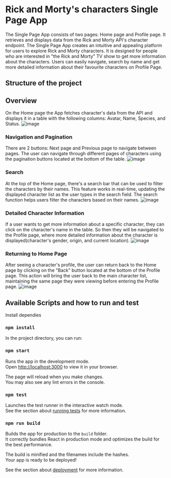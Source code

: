 # Rick and Morty's characters Single Page App
The Single Page App consists of two pages: Home page and Profile page. It retrieves and displays data from the Rick and Morty API's character endpoint. The Single Page App creates an intuitive and appealing platform for users to explore Rick and Morty characters. It is designed for people who are interested in "the Rick and Morty" TV show to get more information about the characters. Users can easily navigate, search by name and get more detailed information about their favourite characters on Profile Page.

## Structure of the project

## Overview
On the Home page the App fetches character's data from the API and displays it in a table with the following columns: Avatar, Name, Species, and Status.
![image](https://github.com/zhypargulk/genesys_task/assets/130022154/e7801ec2-1350-41cf-89ed-df05e4cba723)


### Navigation and Pagination

There are 2 buttons: Next page and Previous page to navigate between pages. The user can navigate through different pages of characters using the pagination buttons located at the bottom of the table.
![image](https://github.com/zhypargulk/genesys_task/assets/130022154/eb08582c-5bc0-4e24-813f-18a16d286661)


### Search
At the top of the Home page, there's a search bar that can be used to filter the characters by their names. This feature works in real-time, updating the displayed character list as the user types in the search field. The search function helps users filter the characters based on their names.
![image](https://github.com/zhypargulk/genesys_task/assets/130022154/9dae1216-0749-4393-b9e8-9fb5adc72a2c)


### Detailed Character Information
If a user wants to get more information about a specific character, they can click on the character's name in the table. So then they will be navigated to the Profile page, where more detailed information about the character is displayed(character's gender, origin, and current location).
![image](https://github.com/zhypargulk/genesys_task/assets/130022154/2fcd8de7-20c2-4dc5-a322-d377cbbcc72d)


### Returning to Home Page
After seeing a character's profile, the user can return back to the Home page by clicking on the "Back" button located at the bottom of the Profile page. This action will bring the user back to the main character list, maintaining the same page they were viewing before entering the Profile page.
![image](https://github.com/zhypargulk/genesys_task/assets/130022154/7c1f3768-5d74-4fe2-bbd2-a99f6f90dc3b)

## Available Scripts and how to run and test 
Install dependies

### `npm install`
In the project directory, you can run:

### `npm start`

Runs the app in the development mode.\
Open [http://localhost:3000](http://localhost:3000) to view it in your browser.

The page will reload when you make changes.\
You may also see any lint errors in the console.

### `npm test`

Launches the test runner in the interactive watch mode.\
See the section about [running tests](https://facebook.github.io/create-react-app/docs/running-tests) for more information.

### `npm run build`

Builds the app for production to the `build` folder.\
It correctly bundles React in production mode and optimizes the build for the best performance.

The build is minified and the filenames include the hashes.\
Your app is ready to be deployed!

See the section about [deployment](https://facebook.github.io/create-react-app/docs/deployment) for more information.

